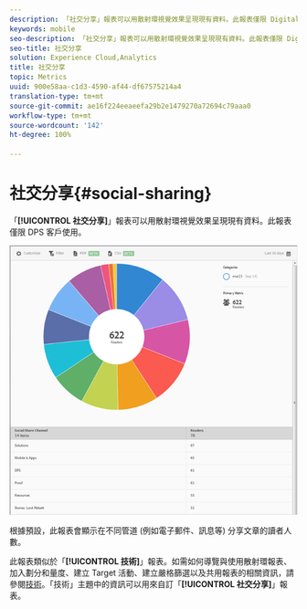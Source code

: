 ```yaml
---
description: 「社交分享」報表可以用散射環視覺效果呈現現有資料。此報表僅限 Digital Publishing Suites (DPS) 客戶使用。
keywords: mobile
seo-description: 「社交分享」報表可以用散射環視覺效果呈現現有資料。此報表僅限 Digital Publishing Suites (DPS) 客戶使用。
seo-title: 社交分享
solution: Experience Cloud,Analytics
title: 社交分享
topic: Metrics
uuid: 900e58aa-c1d3-4590-af44-df67575214a4
translation-type: tm+mt
source-git-commit: ae16f224eeaeefa29b2e1479270a72694c79aaa0
workflow-type: tm+mt
source-wordcount: '142'
ht-degree: 100%

---
```



# 社交分享{#social-sharing}

「**[!UICONTROL 社交分享]**」報表可以用散射環視覺效果呈現現有資料。此報表僅限 DPS 客戶使用。

![](assets/dps_social_share.png)

根據預設，此報表會顯示在不同管道 (例如電子郵件、訊息等) 分享文章的讀者人數。

此報表類似於「**[!UICONTROL 技術]**」報表。如需如何導覽與使用散射環報表、加入劃分和量度、建立 Target 活動、建立嚴格篩選以及共用報表的相關資訊，請參閱[技術](//help/using/usage/reports-technology.md)。「技術」主題中的資訊可以用來自訂「**[!UICONTROL 社交分享]**」報表。
